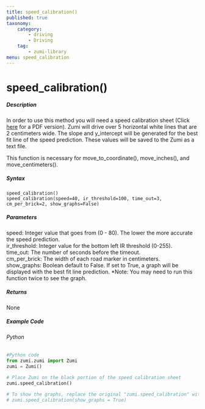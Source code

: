 ```yaml
---
title: speed_calibration()
published: true
taxonomy:
    category:
        - driving
        - Driving
    tag:
        - zumi-library
menu: speed_calibration
---
```


# speed_calibration()

##### Description
In order to use this method you will need a speed calibration sheet (Click [here](https://learn.robolink.com/wp-content/uploads/2021/06/calibration.pdf) for a PDF version).
Zumi will drive over 5 horizontal white lines that are 2 centimeters wide.
The slope and y_intercept will be generated for the best fit line of the speed prediction.
These values will be saved to the Zumi as a text file.

This function is necessary for move_to_coordinate(), move_inches(), and move_centimeters().

##### Syntax
```speed_calibration()```<br />
```speed_calibration(speed=40, ir_threshold=100, time_out=3, cm_per_brick=2, show_graphs=False)```<br />


##### Parameters
speed: Integer value that goes from (0 - 80). The lower the more accurate the speed prediction.<br />
ir_threshold: Integer value for the bottom left IR threshold (0-255).<br />
time_out: The number of seconds before the timeout.<br />
cm_per_brick: The width of each road marker in centimeters.<br />
show_graphs: Boolean default to False. If set to True, a graph will be displayed with the best fit line prediction. *Note: You may need to run this function twice to see the graph.<br />


##### Returns
None

##### Example Code
###### Python
```python
#Python code
from zumi.zumi import Zumi
zumi = Zumi()

# Place Zumi on the black portion of the speed calibration sheet 
zumi.speed_calibration()

# To show the graphs, replace the original "zumi.speed_calibration" with the following line  
# zumi.speed_calibration(show_graphs = True) 


```

